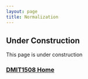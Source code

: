 ```yaml
---
layout: page
title: Normalization
---
```

## Under Construction
This page is under construction

### [DMIT1508 Home](../)